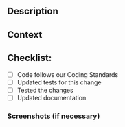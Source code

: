 ## Description
<!--- Describe your changes in detail -->

## Context
<!--- Why is this change necessary? What problem does it solve? -->

## Checklist:
<!--- Go over all the following points, and put an `x` in all the boxes or comment out items that are not applicable -->
- [ ] Code follows our Coding Standards
- [ ] Updated tests for this change
- [ ] Tested the changes
- [ ] Updated documentation

### Screenshots (if necessary)
<!--- Add screenshots here -->
